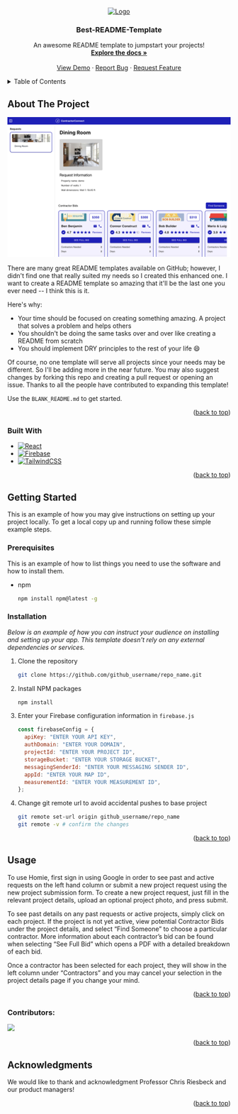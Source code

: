 <!-- Improved compatibility of back to top link: See: https://github.com/othneildrew/Best-README-Template/pull/73 -->

<a id="readme-top"></a>

<!--
*** Thanks for checking out the Best-README-Template. If you have a suggestion
*** that would make this better, please fork the repo and create a pull request
*** or simply open an issue with the tag "enhancement".
*** Don't forget to give the project a star!
*** Thanks again! Now go create something AMAZING! :D
-->

<!-- PROJECT SHIELDS -->
<!--
*** I'm using markdown "reference style" links for readability.
*** Reference links are enclosed in brackets [ ] instead of parentheses ( ).
*** See the bottom of this document for the declaration of the reference variables
*** for contributors-url, forks-url, etc. This is an optional, concise syntax you may use.
*** https://www.markdownguide.org/basic-syntax/#reference-style-links
-->

<!-- PROJECT LOGO -->
<br />
<div align="center">
  <a href="https://github.com/othneildrew/Best-README-Template">
    <img src="images/logo.png" alt="Logo" width="80" height="80">
  </a>

  <h3 align="center">Best-README-Template</h3>

  <p align="center">
    An awesome README template to jumpstart your projects!
    <br />
    <a href="https://github.com/othneildrew/Best-README-Template"><strong>Explore the docs »</strong></a>
    <br />
    <br />
    <a href="https://github.com/othneildrew/Best-README-Template">View Demo</a>
    &middot;
    <a href="https://github.com/othneildrew/Best-README-Template/issues/new?labels=bug&template=bug-report---.md">Report Bug</a>
    &middot;
    <a href="https://github.com/othneildrew/Best-README-Template/issues/new?labels=enhancement&template=feature-request---.md">Request Feature</a>
  </p>
</div>

<!-- TABLE OF CONTENTS -->
<details>
  <summary>Table of Contents</summary>
  <ol>
    <li>
      <a href="#about-the-project">About The Project</a>
      <ul>
        <li><a href="#built-with">Built With</a></li>
      </ul>
    </li>
    <li>
      <a href="#getting-started">Getting Started</a>
      <ul>
        <li><a href="#prerequisites">Prerequisites</a></li>
        <li><a href="#installation">Installation</a></li>
      </ul>
    </li>
    <li><a href="#usage">Usage</a></li>
    <li><a href="#roadmap">Roadmap</a></li>
    <li><a href="#contributing">Contributing</a></li>
    <li><a href="#license">License</a></li>
    <li><a href="#contact">Contact</a></li>
    <li><a href="#acknowledgments">Acknowledgments</a></li>
  </ol>
</details>

<!-- ABOUT THE PROJECT -->

## About The Project

[![Product Name Screen Shot][product-screenshot]]()

There are many great README templates available on GitHub; however, I didn't find one that really suited my needs so I created this enhanced one. I want to create a README template so amazing that it'll be the last one you ever need -- I think this is it.

Here's why:

- Your time should be focused on creating something amazing. A project that solves a problem and helps others
- You shouldn't be doing the same tasks over and over like creating a README from scratch
- You should implement DRY principles to the rest of your life :smile:

Of course, no one template will serve all projects since your needs may be different. So I'll be adding more in the near future. You may also suggest changes by forking this repo and creating a pull request or opening an issue. Thanks to all the people have contributed to expanding this template!

Use the `BLANK_README.md` to get started.

<p align="right">(<a href="#readme-top">back to top</a>)</p>

### Built With

- [![React][React.js]][React-url]
- [![Firebase]][Firebase-url]
- [![TailwindCSS]][Tailwind-url]

<p align="right">(<a href="#readme-top">back to top</a>)</p>

<!-- GETTING STARTED -->

## Getting Started

This is an example of how you may give instructions on setting up your project locally.
To get a local copy up and running follow these simple example steps.

### Prerequisites

This is an example of how to list things you need to use the software and how to install them.

- npm
  ```sh
  npm install npm@latest -g
  ```

### Installation

_Below is an example of how you can instruct your audience on installing and setting up your app. This template doesn't rely on any external dependencies or services._

1. Clone the repository
   ```sh
   git clone https://github.com/github_username/repo_name.git
   ```
2. Install NPM packages
   ```sh
   npm install
   ```
3. Enter your Firebase configuration information in `firebase.js`
   ```js
   const firebaseConfig = {
     apiKey: "ENTER YOUR API KEY",
     authDomain: "ENTER YOUR DOMAIN",
     projectId: "ENTER YOUR PROJECT ID",
     storageBucket: "ENTER YOUR STORAGE BUCKET",
     messagingSenderId: "ENTER YOUR MESSAGING SENDER ID",
     appId: "ENTER YOUR MAP ID",
     measurementId: "ENTER YOUR MEASUREMENT ID",
   };
   ```
4. Change git remote url to avoid accidental pushes to base project
   ```sh
   git remote set-url origin github_username/repo_name
   git remote -v # confirm the changes
   ```

<p align="right">(<a href="#readme-top">back to top</a>)</p>

<!-- USAGE EXAMPLES -->
## Usage

To use Homie, first sign in using Google in order to see past and active requests on the left hand column or submit a new project request using the new project submission form. To create a new project request, just fill in the relevant project details, upload an optional project photo, and press submit. 

To see past details on any past requests or active projects, simply click on each project. If the project is not yet active, view potential Contractor Bids under the project details, and select “Find Someone” to choose a particular contractor. More information about each contractor’s bid can be found when selecting “See Full Bid” which opens a PDF with a detailed breakdown of each bid. 

Once a contractor has been selected for each project, they will show in the left column under “Contractors” and you may cancel your selection in the project details page if you change your mind.


<p align="right">(<a href="#readme-top">back to top</a>)</p>



<!-- CONTRIBUTING -->

### Contributors:

<a href="https://github.com/394-w25/ContractorConnect/graphs/contributors">
  <img src="https://contrib.rocks/image?repo=394-w25/ContractorConnect" />
</a>


<p align="right">(<a href="#readme-top">back to top</a>)</p>


<!-- ACKNOWLEDGMENTS -->

## Acknowledgments

We would like to thank and acknowledgment Professor Chris Riesbeck and our product managers!

<p align="right">(<a href="#readme-top">back to top</a>)</p>

<!-- MARKDOWN LINKS & IMAGES -->
<!-- https://www.markdownguide.org/basic-syntax/#reference-style-links -->


[product-screenshot]: src/lib/app-screen.png
[React.js]: https://img.shields.io/badge/React-20232A?style=for-the-badge&logo=react&logoColor=61DAFB
[React-url]: https://reactjs.org/
[Firebase]: https://img.shields.io/badge/firebase-DD2C00?style=for-the-badge&logo=firebase&logoColor=white
[Firebase-url]: https://firebase.google.com
[TailwindCSS]: https://img.shields.io/badge/Tailwind_CSS-grey?style=for-the-badge&logo=tailwind-css&logoColor=38B2AC
[Tailwind-url]: https://tailwindcss.com/
